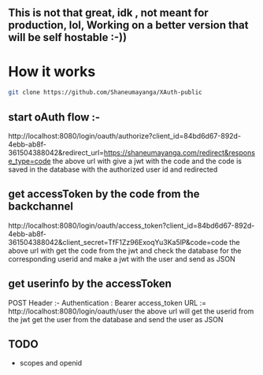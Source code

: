 ## This is not that great, idk , not meant for production, lol, Working on a better version that will be self hostable :-)) 

# How it works

```bash
git clone https://github.com/Shaneumayanga/XAuth-public
```

## start oAuth flow :-
http://localhost:8080/login/oauth/authorize?client_id=84bd6d67-892d-4ebb-ab8f-361504388042&redirect_url=https://shaneumayanga.com/redirect&response_type=code
 the above url with give a jwt with the code and the code is saved in the database with the authorized user id and redirected
## get accessToken by the code from the backchannel
 http://localhost:8080/login/oauth/access_token?client_id=84bd6d67-892d-4ebb-ab8f-361504388042&client_secret=TfF1Zz96ExoqYu3Ka5lP&code=code
 the above url with get the code from the jwt and check the database for the corresponding userid and make a jwt with the user and send as JSON
## get userinfo by the accessToken
 POST
 Header :- Authentication : Bearer access_token
 URL := http://localhost:8080/login/oauth/user
 the above url will get the userid from the jwt get the user from the database and send the user as JSON


 ## TODO

- scopes and openid
